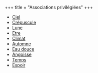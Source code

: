 +++
title = "Associations privilégiées"
+++
- [Ciel](/categories/ciel)
- [Crépuscule](/categories/crépuscule)
- [Lune](/categories/lune)
- [Etre](/categories/etre)
- [Climat](/categories/climat)
- [Automne](/categories/automne)
- [Eau douce](/categories/eau-douce)
- [Angoisse](/categories/angoisse)
- [Temps](/categories/temps)
- [Espoir](/categories/espoir)
